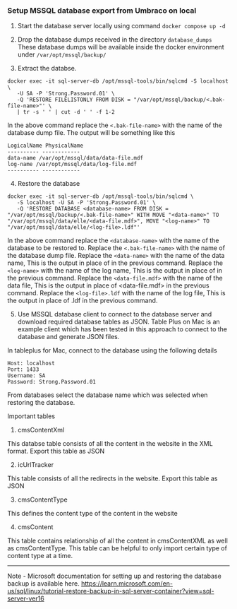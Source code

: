 ### Setup MSSQL database export from Umbraco on local

1. Start the database server locally using command
`docker compose up -d`

2. Drop the database dumps received in the directory `database_dumps`
These database dumps will be available inside the docker environment under `/var/opt/mssql/backup/`

3. Extract the databse.

```
docker exec -it sql-server-db /opt/mssql-tools/bin/sqlcmd -S localhost \
   -U SA -P 'Strong.Password.01' \
   -Q 'RESTORE FILELISTONLY FROM DISK = "/var/opt/mssql/backup/<.bak-file-name>"' \
   | tr -s ' ' | cut -d ' ' -f 1-2
```

In the above command replace the `<.bak-file-name>` with the name of the database dump file.
The output will be something like this

```
LogicalName PhysicalName
---------- ------------
data-name /var/opt/mssql/data/data-file.mdf
log-name /var/opt/mssql/data/log-file.mdf
---------- ------------
```

4. Restore the database

```
docker exec -it sql-server-db /opt/mssql-tools/bin/sqlcmd \
   -S localhost -U SA -P 'Strong.Password.01' \
   -Q 'RESTORE DATABASE <database-name> FROM DISK = "/var/opt/mssql/backup/<.bak-file-name>" WITH MOVE "<data-name>" TO "/var/opt/mssql/data/elle/<data-file.mdf>", MOVE "<log-name>" TO "/var/opt/mssql/data/elle/<log-file>.ldf"'
```

In the above command replace the `<database-name>` with the name of the database to be restored to.
Replace the `<.bak-file-name>` with the name of the database dump file.
Replace the `<data-name>` with the name of the data name, This is the output in place of <data-name> in the previous command.
Replace the `<log-name>` with the name of the log name, This is the output in place of <log-name> in the previous command.
Replace the `<data-file.mdf>` with the name of the data file, This is the output in place of <data-file.mdf> in the previous command.
Replace the `<log-file>.ldf` with the name of the log file, This is the output in place of <log-file>.ldf in the previous command.

5. Use MSSQL database client to connect to the database server and download required database tables as JSON.
Table Plus on Mac is an example client which has been tested in this approach to connect to the database and generate JSON files.

In tableplus for Mac, connect to the database using the following details

```
Host: localhost
Port: 1433
Username: SA
Password: Strong.Password.01
```

From databases select the database name which was selected when restoring the database.

Important tables

1. cmsContentXml

This databse table consists of all the content in the website in the XML format. Export this table as JSON

2. icUrlTracker

This table consists of all the redirects in the website. Export this table as JSON

3. cmsContentType

This defines the content type of the content in the website

4. cmsContent

This table contains relationship of all the content in cmsContentXML as well as cmsContentType.
This table can be helpful to only import certain type of content type at a time.

--------------------------

Note - Microsoft documentation for setting up and restoring the database backup is available here.
<https://learn.microsoft.com/en-us/sql/linux/tutorial-restore-backup-in-sql-server-container?view=sql-server-ver16>
